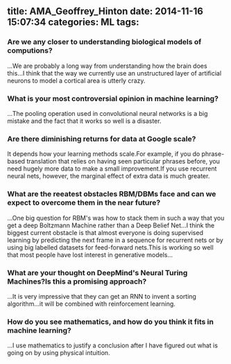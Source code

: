 title: AMA_Geoffrey_Hinton
date: 2014-11-16 15:07:34
categories: ML
tags:
---
### Are we any closer to understanding biological models of computions?
...We are probably a long way from understanding how the brain does this...I think that the way we currently use an unstructured layer of artificial neurons to model a cortical area is utterly crazy.

### What is your most controversial opinion in machine learning?
...The pooling operation used in convolutional neural networks is a big mistake and the fact that it works so well is a disaster.

### Are there diminishing returns for data at Google scale?
It depends how your learning methods scale.For example, if you do phrase-based translation that relies on having seen particular phrases before, you need hugely more data to make a small improvement.If you use recurrent neural nets, however, the marginal effect of extra data is much greater.

### What are the reeatest obstacles RBM/DBMs face and can we expect to overcome them in the near future?
...One big question for RBM's was how to stack them in such a way that you get a deep Boltzmann Machine rather than a Deep Belief Net...I think the biggest current obstacle is that almost everyone is doing supervised learning by predicting the next frame in a sequence for recurrent nets or by using big labelled datasets for feed-forward nets.This is working so well that most people have lost interest in generative models...

### What are your thought on DeepMind's Neural Turing Machines?Is this a promising approach?
...It is very impressive that they can get an RNN to invent a sorting algorithm...it will be combined with reinforcement learning.

### How do you see mathematics, and how do you think it fits in machine learning?
...I use  mathematics to justify a conclusion after I have figured out what is going on by using physical intuition.